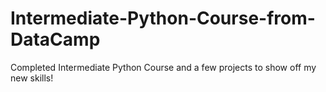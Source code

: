# Intermediate-Python-Course-from-DataCamp
Completed Intermediate Python Course and a few projects to show off my new skills! 

